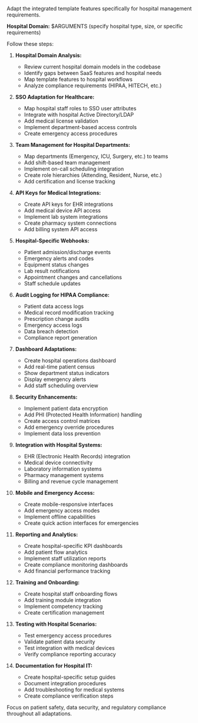 Adapt the integrated template features specifically for hospital management requirements.

**Hospital Domain:** $ARGUMENTS (specify hospital type, size, or specific requirements)

Follow these steps:

1. **Hospital Domain Analysis:**
   - Review current hospital domain models in the codebase
   - Identify gaps between SaaS features and hospital needs
   - Map template features to hospital workflows
   - Analyze compliance requirements (HIPAA, HITECH, etc.)

2. **SSO Adaptation for Healthcare:**
   - Map hospital staff roles to SSO user attributes
   - Integrate with hospital Active Directory/LDAP
   - Add medical license validation
   - Implement department-based access controls
   - Create emergency access procedures

3. **Team Management for Hospital Departments:**
   - Map departments (Emergency, ICU, Surgery, etc.) to teams
   - Add shift-based team management
   - Implement on-call scheduling integration
   - Create role hierarchies (Attending, Resident, Nurse, etc.)
   - Add certification and license tracking

4. **API Keys for Medical Integrations:**
   - Create API keys for EHR integrations
   - Add medical device API access
   - Implement lab system integrations
   - Create pharmacy system connections
   - Add billing system API access

5. **Hospital-Specific Webhooks:**
   - Patient admission/discharge events
   - Emergency alerts and codes
   - Equipment status changes
   - Lab result notifications
   - Appointment changes and cancellations
   - Staff schedule updates

6. **Audit Logging for HIPAA Compliance:**
   - Patient data access logs
   - Medical record modification tracking
   - Prescription change audits
   - Emergency access logs
   - Data breach detection
   - Compliance report generation

7. **Dashboard Adaptations:**
   - Create hospital operations dashboard
   - Add real-time patient census
   - Show department status indicators
   - Display emergency alerts
   - Add staff scheduling overview

8. **Security Enhancements:**
   - Implement patient data encryption
   - Add PHI (Protected Health Information) handling
   - Create access control matrices
   - Add emergency override procedures
   - Implement data loss prevention

9. **Integration with Hospital Systems:**
   - EHR (Electronic Health Records) integration
   - Medical device connectivity
   - Laboratory information systems
   - Pharmacy management systems
   - Billing and revenue cycle management

10. **Mobile and Emergency Access:**
    - Create mobile-responsive interfaces
    - Add emergency access modes
    - Implement offline capabilities
    - Create quick action interfaces for emergencies

11. **Reporting and Analytics:**
    - Create hospital-specific KPI dashboards
    - Add patient flow analytics
    - Implement staff utilization reports
    - Create compliance monitoring dashboards
    - Add financial performance tracking

12. **Training and Onboarding:**
    - Create hospital staff onboarding flows
    - Add training module integration
    - Implement competency tracking
    - Create certification management

13. **Testing with Hospital Scenarios:**
    - Test emergency access procedures
    - Validate patient data security
    - Test integration with medical devices
    - Verify compliance reporting accuracy

14. **Documentation for Hospital IT:**
    - Create hospital-specific setup guides
    - Document integration procedures
    - Add troubleshooting for medical systems
    - Create compliance verification steps

Focus on patient safety, data security, and regulatory compliance throughout all adaptations.

